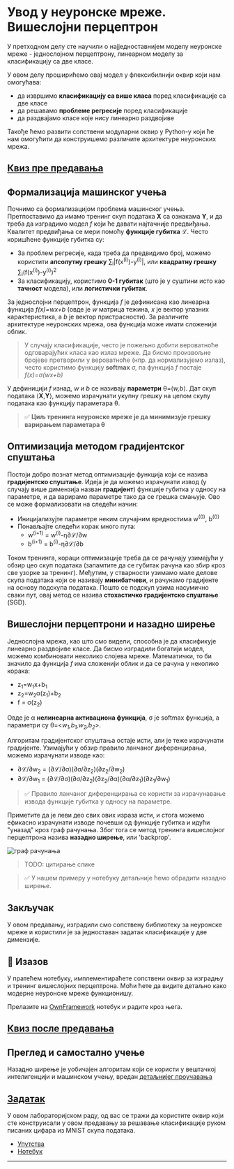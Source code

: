 <!--
CO_OP_TRANSLATOR_METADATA:
{
  "original_hash": "789d6c3fb6fc7948a470b33078a5983a",
  "translation_date": "2025-09-23T14:44:30+00:00",
  "source_file": "lessons/3-NeuralNetworks/04-OwnFramework/README.md",
  "language_code": "sr"
}
-->
# Увод у неуронске мреже. Вишеслојни перцептрон

У претходном делу сте научили о најједноставнијем моделу неуронске мреже - једнослојном перцептрону, линеарном моделу за класификацију са две класе.

У овом делу проширићемо овај модел у флексибилнији оквир који нам омогућава:

* да извршимо **класификацију са више класа** поред класификације са две класе
* да решавамо **проблеме регресије** поред класификације
* да раздвајамо класе које нису линеарно раздвојиве

Такође ћемо развити сопствени модуларни оквир у Python-у који ће нам омогућити да конструишемо различите архитектуре неуронских мрежа.

## [Квиз пре предавања](https://ff-quizzes.netlify.app/en/ai/quiz/7)

## Формализација машинског учења

Почнимо са формализацијом проблема машинског учења. Претпоставимо да имамо тренинг скуп података **X** са ознакама **Y**, и да треба да изградимо модел *f* који ће давати најтачније предвиђања. Квалитет предвиђања се мери помоћу **функције губитка** &lagran;. Често коришћене функције губитка су:

* За проблем регресије, када треба да предвидимо број, можемо користити **апсолутну грешку** &sum;<sub>i</sub>|f(x<sup>(i)</sup>)-y<sup>(i)</sup>|, или **квадратну грешку** &sum;<sub>i</sub>(f(x<sup>(i)</sup>)-y<sup>(i)</sup>)<sup>2</sup>
* За класификацију, користимо **0-1 губитак** (што је у суштини исто као **тачност** модела), или **логистички губитак**.

За једнослојни перцептрон, функција *f* је дефинисана као линеарна функција *f(x)=wx+b* (овде је *w* матрица тежина, *x* је вектор улазних карактеристика, а *b* је вектор пристрасности). За различите архитектуре неуронских мрежа, ова функција може имати сложенији облик.

> У случају класификације, често је пожељно добити вероватноће одговарајућих класа као излаз мреже. Да бисмо произвољне бројеве претворили у вероватноће (нпр. да нормализујемо излаз), често користимо функцију **softmax** &sigma;, па функција *f* постаје *f(x)=&sigma;(wx+b)*

У дефиницији *f* изнад, *w* и *b* се називају **параметри** &theta;=⟨*w,b*⟩. Дат скуп података ⟨**X**,**Y**⟩, можемо израчунати укупну грешку на целом скупу података као функцију параметара &theta;.

> ✅ **Циљ тренинга неуронске мреже је да минимизује грешку варирањем параметара &theta;**

## Оптимизација методом градијентског спуштања

Постоји добро познат метод оптимизације функција који се назива **градијентско спуштање**. Идеја је да можемо израчунати извод (у случају више димензија назван **градијент**) функције губитка у односу на параметре, и да варирамо параметре тако да се грешка смањује. Ово се може формализовати на следећи начин:

* Иницијализујте параметре неким случајним вредностима w<sup>(0)</sup>, b<sup>(0)</sup>
* Понављајте следећи корак много пута:
    - w<sup>(i+1)</sup> = w<sup>(i)</sup>-&eta;&part;&lagran;/&part;w
    - b<sup>(i+1)</sup> = b<sup>(i)</sup>-&eta;&part;&lagran;/&part;b

Током тренинга, кораци оптимизације треба да се рачунају узимајући у обзир цео скуп података (запамтите да се губитак рачуна као збир кроз све узорке за тренинг). Међутим, у стварности узимамо мале делове скупа података који се називају **минибатчеви**, и рачунамо градијенте на основу подскупа података. Пошто се подскуп узима насумично сваки пут, овај метод се назива **стохастичко градијентско спуштање** (SGD).

## Вишеслојни перцептрони и назадно ширење

Једнослојна мрежа, као што смо видели, способна је да класификује линеарно раздвојиве класе. Да бисмо изградили богатији модел, можемо комбиновати неколико слојева мреже. Математички, то би значило да функција *f* има сложенији облик и да се рачуна у неколико корака:
* z<sub>1</sub>=w<sub>1</sub>x+b<sub>1</sub>
* z<sub>2</sub>=w<sub>2</sub>&alpha;(z<sub>1</sub>)+b<sub>2</sub>
* f = &sigma;(z<sub>2</sub>)

Овде је &alpha; **нелинеарна активациона функција**, &sigma; је softmax функција, а параметри су &theta;=<*w<sub>1</sub>,b<sub>1</sub>,w<sub>2</sub>,b<sub>2</sub>*>.

Алгоритам градијентског спуштања остаје исти, али је теже израчунати градијенте. Узимајући у обзир правило ланчаног диференцирања, можемо израчунати изводе као:

* &part;&lagran;/&part;w<sub>2</sub> = (&part;&lagran;/&part;&sigma;)(&part;&sigma;/&part;z<sub>2</sub>)(&part;z<sub>2</sub>/&part;w<sub>2</sub>)
* &part;&lagran;/&part;w<sub>1</sub> = (&part;&lagran;/&part;&sigma;)(&part;&sigma;/&part;z<sub>2</sub>)(&part;z<sub>2</sub>/&part;&alpha;)(&part;&alpha;/&part;z<sub>1</sub>)(&part;z<sub>1</sub>/&part;w<sub>1</sub>)

> ✅ Правило ланчаног диференцирања се користи за израчунавање извода функције губитка у односу на параметре.

Приметите да је леви део свих ових израза исти, и стога можемо ефикасно израчунати изводе почевши од функције губитка и идући "уназад" кроз граф рачунања. Због тога се метод тренинга вишеслојног перцептрона назива **назадно ширење**, или 'backprop'.

<img alt="граф рачунања" src="images/ComputeGraphGrad.png"/>

> TODO: цитирање слике

> ✅ У нашем примеру у нотебуку детаљније ћемо обрадити назадно ширење.  

## Закључак

У овом предавању, изградили смо сопствену библиотеку за неуронске мреже и користили је за једноставан задатак класификације у две димензије.

## 🚀 Изазов

У пратећем нотебуку, имплементираћете сопствени оквир за изградњу и тренинг вишеслојних перцептрона. Моћи ћете да видите детаљно како модерне неуронске мреже функционишу.

Прелазите на [OwnFramework](OwnFramework.ipynb) нотебук и радите кроз њега.

## [Квиз после предавања](https://ff-quizzes.netlify.app/en/ai/quiz/8)

## Преглед и самостално учење

Назадно ширење је уобичајен алгоритам који се користи у вештачкој интелигенцији и машинском учењу, вредан [детаљнијег проучавања](https://wikipedia.org/wiki/Backpropagation)

## [Задатак](lab/README.md)

У овом лабораторијском раду, од вас се тражи да користите оквир који сте конструисали у овом предавању за решавање класификације руком писаних цифара из MNIST скупа података.

* [Упутства](lab/README.md)
* [Нотебук](lab/MyFW_MNIST.ipynb)

---

